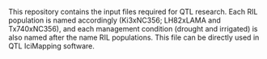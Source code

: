 This repository contains the input files required for QTL research. Each RIL population is named accordingly (Ki3xNC356; LH82xLAMA and Tx740xNC356), and each management condition (drought and irrigated) is also named after the name RIL populations. 
This file can be directly used in QTL IciMapping software.
